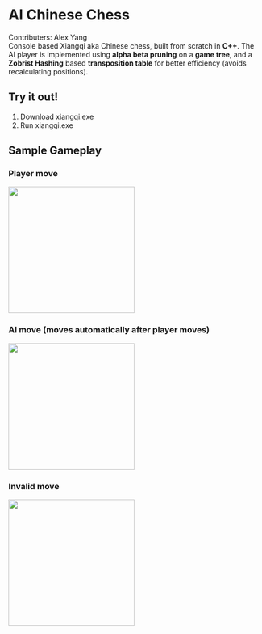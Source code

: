 # AI Chinese Chess
Contributers: Alex Yang <br>
Console based Xiangqi aka Chinese chess, built from scratch in **C++**. The AI player is implemented using **alpha beta pruning** on a **game tree**, and a **Zobrist Hashing** based **transposition table** for better efficiency (avoids recalculating positions).
## Try it out!
1. Download xiangqi.exe
2. Run xiangqi.exe
## Sample Gameplay
### Player move
<img src="https://github.com/DatProJack/chinese-chess/assets/32620988/bb4b79e5-223a-4400-a995-a734267488b7" width="250" height="250">

### AI move (moves automatically after player moves)
<img src="https://github.com/DatProJack/chinese-chess/assets/32620988/f34e7130-974e-4982-b163-8f24f7412c9d" width="250" height="250">

### Invalid move
<img src="https://github.com/DatProJack/chinese-chess/assets/32620988/b845880d-886d-4741-8e6f-bd177a698ad8" width="250" height="250">
